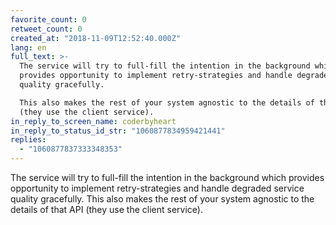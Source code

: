 ```yaml
---
favorite_count: 0
retweet_count: 0
created_at: "2018-11-09T12:52:40.000Z"
lang: en
full_text: >-
  The service will try to full-fill the intention in the background which
  provides opportunity to implement retry-strategies and handle degraded service
  quality gracefully.

  This also makes the rest of your system agnostic to the details of that API
  (they use the client service).
in_reply_to_screen_name: coderbyheart
in_reply_to_status_id_str: "1060877834959421441"
replies:
  - "1060877837333348353"
---
```


The service will try to full-fill the intention in the background which provides
opportunity to implement retry-strategies and handle degraded service quality
gracefully. This also makes the rest of your system agnostic to the details of
that API (they use the client service).

